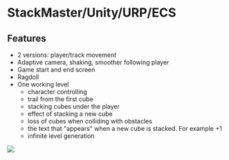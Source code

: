 # StackMaster/Unity/URP/ECS 

## Features

* 2 versions: player/track movement
* Adaptive camera, shaking, smoother following player
* Game start and end screen
* Ragdoll
* One working level
    * character controlling
    * trail from the first cube
    * stacking cubes under the player
    * effect of stacking a new cube
    * loss of cubes when colliding with obstacles
    * the text that "appears" when a new cube is stacked. For example +1
    * infinite level generation

![](StackMaster.gif)
